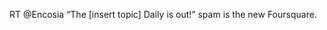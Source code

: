 <!--
id: 1309625097
link: http://kevinisom.info/post/1309625097/rt-encosia-the-insert-topic-daily-is-out
slug: rt-encosia-the-insert-topic-daily-is-out
date: Thu Oct 14 2010 14:04:53 GMT+1300 (NZDT)
raw: {"blog_name":"kevinisom","id":1309625097,"post_url":"http://kevinisom.info/post/1309625097/rt-encosia-the-insert-topic-daily-is-out","slug":"rt-encosia-the-insert-topic-daily-is-out","type":"text","date":"2010-10-14 01:04:53 GMT","timestamp":1287018293,"state":"published","format":"html","reblog_key":"T2nnVerW","tags":[],"short_url":"http://tmblr.co/Zw68Yy1E3qi9","highlighted":[],"feed_item":"http://twitter.com/kev_nz/statuses/27272042357","from_feed_id":"650289","note_count":0,"title":null,"body":"<p>RT @Encosia &#8220;The [insert topic] Daily is out!&#8221; spam is the new Foursquare.</p>"}
publish: 2010-10-014
tags: 
title: null
-->


RT @Encosia “The [insert topic] Daily is out!” spam is the new
Foursquare.


